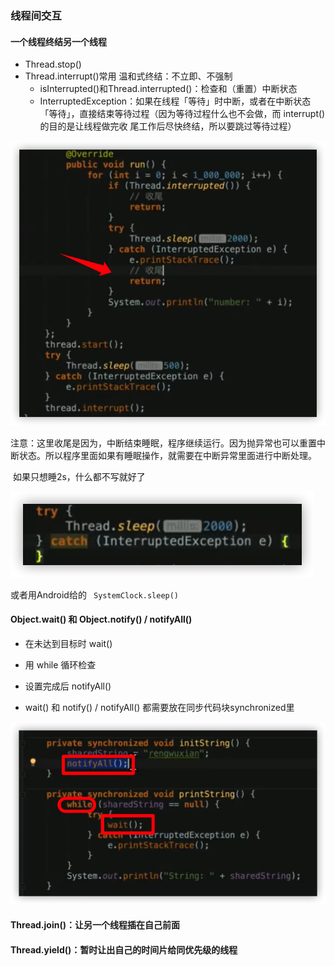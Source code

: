 ### 线程间交互

#### 一个线程终结另一个线程

- Thread.stop()
- Thread.interrupt()常用 温和式终结：不立即、不强制
  - isInterrupted()和Thread.interrupted()：检查和（重置）中断状态
  - InterruptedException：如果在线程「等待」时中断，或者在中断状态「等待」，直接结束等待过程（因为等待过程什么也不会做，⽽ interrupt() 的⽬的是让线程做完收 尾⼯作后尽快终结，所以要跳过等待过程）

![image-20201217144119134](图片/Untitled.assets/image-20201217144119134.png)

注意：这里收尾是因为，中断结束睡眠，程序继续运行。因为抛异常也可以重置中断状态。所以程序里面如果有睡眠操作，就需要在中断异常里面进行中断处理。

​	如果只想睡2s，什么都不写就好了

![image-20201217145042113](图片/Untitled.assets/image-20201217145042113.png)

或者用Android给的 ` SystemClock.sleep()`

#### Object.wait() 和 Object.notify() / notifyAll()

- 在未达到⽬标时 wait() 

- ⽤ while 循环检查 

- 设置完成后 notifyAll() 

- wait() 和 notify() / notifyAll() 都需要放在同步代码块synchronized⾥

![image-20201217153805738](图片/Untitled.assets/image-20201217153805738.png)

#### Thread.join()：让另⼀个线程插在⾃⼰前⾯

#### Thread.yield()：暂时让出⾃⼰的时间⽚给同优先级的线程

